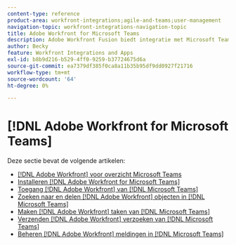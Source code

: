 ```yaml
---
content-type: reference
product-area: workfront-integrations;agile-and-teams;user-management
navigation-topic: workfront-integrations-navigation-topic
title: Adobe Workfront for Microsoft Teams
description: Adobe Workfront Fusion biedt integratie met Microsoft Teams. In dit artikel wordt verwezen naar instructies voor het installeren en configureren van deze integratie en naar het gebruik ervan in uw dagelijkse werk.
author: Becky
feature: Workfront Integrations and Apps
exl-id: b8b9d216-b529-4ff0-9259-b37724675d6a
source-git-commit: ea7379df385f0ca8a11b35b95df9dd0927f21716
workflow-type: tm+mt
source-wordcount: '64'
ht-degree: 0%

---
```


# [!DNL Adobe Workfront for Microsoft Teams]

Deze sectie bevat de volgende artikelen:

* [[!DNL Adobe Workfront] voor overzicht Microsoft Teams](../../workfront-integrations-and-apps/using-workfront-with-microsoft-teams/workfront-for-microsoft-teams.md)
* [Installeren [!DNL Adobe Workfront for Microsoft Teams]](../../workfront-integrations-and-apps/using-workfront-with-microsoft-teams/install-workfront-ms-teams.md)
* [Toegang [!DNL Adobe Workfront] van [!DNL Microsoft Teams]](../../workfront-integrations-and-apps/using-workfront-with-microsoft-teams/access-workfront-from-ms-teams.md)
* [Zoeken naar en delen [!DNL Adobe Workfront] objecten in [!DNL Microsoft Teams]](../../workfront-integrations-and-apps/using-workfront-with-microsoft-teams/search-for-and-share-wf-items-in-ms-teams.md)
* [Maken [!DNL Adobe Workfront] taken van [!DNL Microsoft Teams]](../../workfront-integrations-and-apps/using-workfront-with-microsoft-teams/create-workfront-tasks-from-ms-teams.md)
* [Verzenden [!DNL Adobe Workfront] verzoeken van [!DNL Microsoft Teams]](../../workfront-integrations-and-apps/using-workfront-with-microsoft-teams/submit-workfront-requests-from-ms-teams.md)
* [Beheren [!DNL Adobe Workfront] meldingen in [!DNL Microsoft Teams]](../../workfront-integrations-and-apps/using-workfront-with-microsoft-teams/manage-wf-notifications-approval-requests-ms-teams.md)
